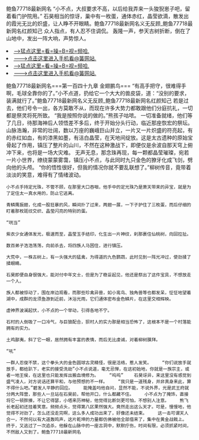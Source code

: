 鲍鱼77718最新网名    “小不点，大叔要求不高，以后给我弄来一头狻猊崽子吧，留着看门护院用。”    石昊相当的惊讶，巢中有一枚蛋，通体赤红，晶莹欲滴，散发出的霞光无比的炽盛，让人睁不开眼睛。鲍鱼77718最新网名义无反顾_鲍鱼77718最新网名红颜知己    众人指点，有人忍不住调侃。    轰隆一声，参天古树折断，倒在了山地中，发出一阵大响，声势惊人。

<li><a href="http://otyfjl238.jue1015.xyz/#md_1016">-->猛点这里=看=操=B=视=频哈.</a></li>
<li><a href="http://otyfjl238.jue1015.xyz/#md_1016">--->点击这里进入手机看@簧网站.</a></li>





<li><a href="http://otyfjl238.jue1015.xyz/#md_1016">-->猛点这里=看=操=B=视=频哈.</a></li>
<li><a href="http://otyfjl238.jue1015.xyz/#md_1016">--->点击这里进入手机看@簧网站.</a></li>



鲍鱼77718最新网名===第一百四十九章 金翅鹏鸟===    “有高手把守，很难得手啊，毛球全靠你的了。”小不点道，扔给它一个大大的兽皮袋，道：“没别的要求，装满就行了。”鲍鱼77718最新网名义无反顾_鲍鱼77718最新网名红颜知己    若是过去，他们号令一出，各方莫敢不从，而现在许多大势力都敢跟他们分庭抗礼，一切都是祭灵将死所致。
    “我是按照你说的做的。”熊孩子咕哝。    一切准备就绪，他们等了几日，待那海神后人领悟差不多后，终于开始分头行动，临近那座恢宏的祭坛。    山脉浩瀚，非常的壮阔，数以万座的巍峨巨山并立，一片又一片炽盛的符亮起，有的赤红如血，有的漆黑如墨，有洁白晶莹，在天地间绽放。这是太古遗种的原始宝骨起了作用，镇压了整片的山川，不然在这种激战下，即便仅是余波自那天穹上俯冲下来，也将是一场大灾难。    无声无息，那念珠再现，每一颗都晶莹璀璨，宛若一片小世界，缭绕蒙蒙雾霭，镇压小不点，与此同时九只金色的獠牙化成飞剑，劈向他的头颅。    “你的悟性很好，但我的情况你就不要乱联想了。”柳树传音，竟带着淡淡的笑意，难得有了情绪波动。

    小不点手持定光珠，不管不顾，在那里大口吞咽，他手中的定光珠乃是萧天带来的异宝，就是为了定住太一真水用的，防止它逃离。

    青鳞鹰振翅，化成一股狂暴的风，瞬间扑了过来，两翅一展，一下子护住了三枚蛋，而后仔细的盯着那枚斑纹交织、晶莹闪亮的特别的蛋。

    “咣当”

    紫衣少女通体发光，极速而至，晶莹玉手结印，化生出一片神纹，刹那裹住仙桃树，向回拉扯。

    数百弟子浩浩荡荡，向前杀去，将四族人马困住，进行镇压。

    大荒中，一株古树上，有一头强大的猛禽，为得道的九色鹦鹉，此时见到一阵光冲过，使劲揉了揉眼睛。

    石昊即便自身很强大，能对付中年文士，但是为了稳妥起见，他还是祭出了这件宝具，不想放走一个人。

    族人都被惊动了，围在岸边观看，而那些珍禽异兽，如小鸾鸟、独角兽等也都发呆，怔怔地望着湖中，成群的龙须鱼游到近前，沐浴光雨，它们通体密布金色鳞片，在这里交相辉映。

    虚神界波澜起伏，小不点的一个举动，引得各地不宁。

    石村的人倒吸了一口冷气，与巨狼配合，狈村人的实力那是相当恐怖了，这根本不是一个村落能拥有的实力。

    土鸡鄙夷，斜了它一眼，居然拥有丰富的表情，而后无比虔诚，对着柳树膜拜。

    “吼”

    一群人忍俊不禁，这个拳头大的金色圆球古灵精怪，很是活络，惹人发笑。    “你们说放手就放手，都给趴下，老实的接受洗劫”小不点说道，毫无忌惮，在这初始地，你就是一族宗主，或者一地王侯，在这里也只能发挥出搬血境修为。    “呜呜”    石昊讶异，来这里没有感觉到盛气凌人，对方说话还算平和，与他预想的不一样。    “我只是一道残身，并非真身来此，算不得什么吧。”碧发人平静的回应。    能掩盖吗他自问，显然不能，不说外界，光是武王府就分两大阵营，那些人一旦站在石昊前，帮他开口，什么都藏不住。    小不点为了掩饰，直接将它一顿胖揍，不让它得瑟，小塔来历神秘，他觉得比断剑更可怕，不想别人注意。    熊飞长老起初还挂着笑意。频频点头，觉得第八区果然强大。竟然走出这么天才。可是，慢慢地，他觉得不对劲了，怎么还没走完啊，这么多人成功出来了，好像还未结束。    这一击可谓天人合一，不然何以有大道轰鸣声，这片乾坤的力量都仿佛被他全部借来了，集中在黄金战戟上。    终于，又逃过了一次追杀，他躲在山脉中的一座古洞中，默默疗伤，时间有限，必须抓紧时间，不然敌人又到了。鲍鱼77718最新网名
